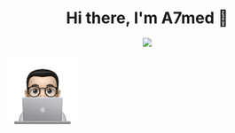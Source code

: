 <h1 align="center">Hi there, I'm A7med 👋</h1>
<p align="center">
    <a href="https://www.linkedin.com/in/a7medalmubarak/"><img src="https://img.shields.io/badge/linkedin-%230177B5?style=flat&logo=linkedin&logoColor=white"/></a>
  </p>
  
  <img src="https://github.com/A7medAlmubarak/A7medAlmubarak/blob/main/profile-img.png" align="center" width="25%"/>
